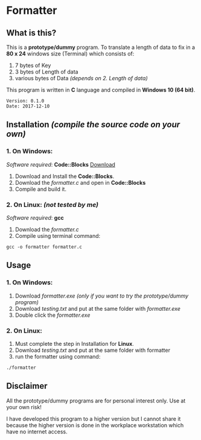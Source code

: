 # Formatter
## What is this?
This is a **prototype/dummy** program.
To translate a length of data to fix in a **80 x 24** windows size (Terminal) which consists of:

1. 7 bytes of Key
2. 3 bytes of Length of data
3. various bytes of Data _(depends on _2. Length of data_)_

This program is written in **C** language and compiled in **Windows 10 (64 bit)**.
```
Version: 0.1.0
Date: 2017-12-10
```
## Installation _(compile the source code on your own)_
### 1. On **Windows**:
_Software required_: **Code::Blocks** [Download](http://www.codeblocks.org/downloads)
1. Download and Install the **Code::Blocks**.
2. Download the _formatter.c_ and open in **Code::Blocks**
3. Compile and build it.

### 2. On **Linux**: _(not tested by me)_
_Software required_: **gcc**
1. Download the _formatter.c_
2. Compile using terminal command:
```
gcc -o formatter formatter.c
```

## Usage
### 1. On **Windows**:
1. Download _formatter.exe_ _(only if you want to try the prototype/dummy program)_
2. Download _testing.txt_ and put at the same folder with _formatter.exe_
3. Double click the _formatter.exe_

### 2. On **Linux**:
1. Must complete the step in Installation for **Linux**.
2. Download _testing.txt_ and put at the same folder with formatter
3. run the formatter using command:
```
./formatter
```

## Disclaimer
All the prototype/dummy programs are for personal interest only.
Use at your own risk!

I have developed this program to a higher version but I cannot share it 
because the higher version is done in the workplace workstation which have no internet access.
